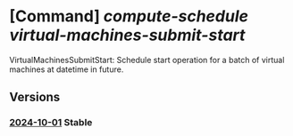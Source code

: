 # [Command] _compute-schedule virtual-machines-submit-start_

VirtualMachinesSubmitStart: Schedule start operation for a batch of virtual machines at datetime in future.

## Versions

### [2024-10-01](/Resources/mgmt-plane/L3N1YnNjcmlwdGlvbnMve30vcHJvdmlkZXJzL21pY3Jvc29mdC5jb21wdXRlc2NoZWR1bGUvbG9jYXRpb25zL3t9L3ZpcnR1YWxtYWNoaW5lc3N1Ym1pdHN0YXJ0/2024-10-01.xml) **Stable**

<!-- mgmt-plane /subscriptions/{}/providers/microsoft.computeschedule/locations/{}/virtualmachinessubmitstart 2024-10-01 -->
